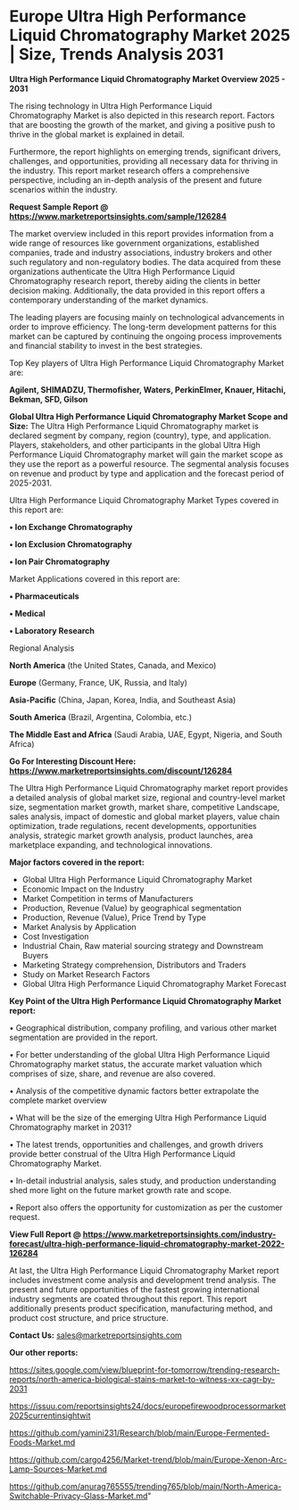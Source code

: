  # Europe Ultra High Performance Liquid Chromatography Market 2025 | Size, Trends Analysis 2031

<Strong> Ultra High Performance Liquid Chromatography Market Overview 2025 - 2031</strong>

The rising technology in Ultra High Performance Liquid Chromatography Market is also depicted in this research report. Factors that are boosting the growth of the market, and giving a positive push to thrive in the global market is explained in detail.

Furthermore, the report highlights on emerging trends, significant drivers, challenges, and opportunities, providing all necessary data for thriving in the industry. This report market research offers a comprehensive perspective, including an in-depth analysis of the present and future scenarios within the industry.

<strong>Request Sample Report @ <a href=https://www.marketreportsinsights.com/sample/126284>https://www.marketreportsinsights.com/sample/126284</a></strong>

The market overview included in this report provides information from a wide range of resources like government organizations, established companies, trade and industry associations, industry brokers and other such regulatory and non-regulatory bodies. The data acquired from these organizations authenticate the Ultra High Performance Liquid Chromatography research report, thereby aiding the clients in better decision making. Additionally, the data provided in this report offers a contemporary understanding of the market dynamics.

The leading players are focusing mainly on technological advancements in order to improve efficiency. The long-term development patterns for this market can be captured by continuing the ongoing process improvements and financial stability to invest in the best strategies.

Top Key players of Ultra High Performance Liquid Chromatography Market are:

<strong>Agilent, SHIMADZU, Thermofisher, Waters, PerkinElmer, Knauer, Hitachi, Bekman, SFD, Gilson</strong>

<strong><b>Global Ultra High Performance Liquid Chromatography Market Scope and Size:</b></strong>
The Ultra High Performance Liquid Chromatography market is declared segment by company, region (country), type, and application. Players, stakeholders, and other participants in the global Ultra High Performance Liquid Chromatography market will gain the market scope as they use the report as a powerful resource. The segmental analysis focuses on revenue and product by type and application and the forecast period of 2025-2031.

Ultra High Performance Liquid Chromatography Market Types covered in this report are:

<strong>• Ion Exchange Chromatography

• Ion Exclusion Chromatography

• Ion Pair Chromatography</strong>

Market Applications covered in this report are:

<strong>• Pharmaceuticals

• Medical

• Laboratory Research</strong> 

Regional Analysis

<strong>North America</strong> (the United States, Canada, and Mexico)

<strong>Europe</strong> (Germany, France, UK, Russia, and Italy)

<strong>Asia-Pacific</strong> (China, Japan, Korea, India, and Southeast Asia)

<strong>South America</strong> (Brazil, Argentina, Colombia, etc.)

<strong>The Middle East and Africa</strong> (Saudi Arabia, UAE, Egypt, Nigeria, and South Africa)

<strong>Go For Interesting Discount Here: <a href=https://www.marketreportsinsights.com/discount/126284>https://www.marketreportsinsights.com/discount/126284</a></strong>

The Ultra High Performance Liquid Chromatography market report provides a detailed analysis of global market size, regional and country-level market size, segmentation market growth, market share, competitive Landscape, sales analysis, impact of domestic and global market players, value chain optimization, trade regulations, recent developments, opportunities analysis, strategic market growth analysis, product launches, area marketplace expanding, and technological innovations.

<strong><b>Major factors covered in the report:</b></strong>
<ul>
  <li>Global Ultra High Performance Liquid Chromatography Market </li>
  <li>Economic Impact on the Industry</li>
  <li>Market Competition in terms of Manufacturers</li>
  <li>Production, Revenue (Value) by geographical segmentation</li>
  <li>Production, Revenue (Value), Price Trend by Type</li>
  <li>Market Analysis by Application</li>
  <li>Cost Investigation</li>
  <li>Industrial Chain, Raw material sourcing strategy and Downstream Buyers</li>
  <li>Marketing Strategy comprehension, Distributors and Traders</li>
  <li>Study on Market Research Factors</li>
  <li>Global Ultra High Performance Liquid Chromatography Market Forecast</li>
</ul>

<strong><b>Key Point of the Ultra High Performance Liquid Chromatography Market report:</b></strong>

• Geographical distribution, company profiling, and various other market segmentation are provided in the report.

• For better understanding of the global Ultra High Performance Liquid Chromatography market status, the accurate market valuation which comprises of size, share, and revenue are also covered.

• Analysis of the competitive dynamic factors better extrapolate the complete market overview

• What will be the size of the emerging Ultra High Performance Liquid Chromatography market in 2031?

• The latest trends, opportunities and challenges, and growth drivers provide better construal of the Ultra High Performance Liquid Chromatography Market.

• In-detail industrial analysis, sales study, and production understanding shed more light on the future market growth rate and scope.

• Report also offers the opportunity for customization as per the customer request.

<strong><b>View Full Report @ <a href=https://www.marketreportsinsights.com/industry-forecast/ultra-high-performance-liquid-chromatography-market-2022-126284>https://www.marketreportsinsights.com/industry-forecast/ultra-high-performance-liquid-chromatography-market-2022-126284</a></b></strong>


At last, the Ultra High Performance Liquid Chromatography Market report includes investment come analysis and development trend analysis. The present and future opportunities of the fastest growing international industry segments are coated throughout this report. This report additionally presents product specification, manufacturing method, and product cost structure, and price structure.

<strong>Contact Us:</strong>
sales@marketreportsinsights.com

<strong>Our other reports:</strong>

<a href=https://sites.google.com/view/blueprint-for-tomorrow/trending-research-reports/north-america-biological-stains-market-to-witness-xx-cagr-by-2031>https://sites.google.com/view/blueprint-for-tomorrow/trending-research-reports/north-america-biological-stains-market-to-witness-xx-cagr-by-2031</a>

<a href=https://issuu.com/reportsinsights24/docs/europefirewoodprocessormarket2025currentinsightwit>https://issuu.com/reportsinsights24/docs/europefirewoodprocessormarket2025currentinsightwit</a>

<a href=https://github.com/yamini231/Research/blob/main/Europe-Fermented-Foods-Market.md>https://github.com/yamini231/Research/blob/main/Europe-Fermented-Foods-Market.md</a>

<a href=https://github.com/cargo4256/Market-trend/blob/main/Europe-Xenon-Arc-Lamp-Sources-Market.md>https://github.com/cargo4256/Market-trend/blob/main/Europe-Xenon-Arc-Lamp-Sources-Market.md</a>

<a href=https://github.com/anurag765555/trending765/blob/main/North-America-Switchable-Privacy-Glass-Market.md>https://github.com/anurag765555/trending765/blob/main/North-America-Switchable-Privacy-Glass-Market.md</a>"
